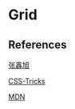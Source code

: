 # Grid

## References

[张鑫旭](https://www.zhangxinxu.com/wordpress/2018/11/display-grid-css-css3/)

[CSS-Tricks](https://css-tricks.com/snippets/css/complete-guide-grid/)

[MDN](https://developer.mozilla.org/en-US/docs/Web/CSS/CSS_Grid_Layout)
